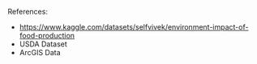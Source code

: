 References:

* https://www.kaggle.com/datasets/selfvivek/environment-impact-of-food-production
* USDA Dataset
* ArcGIS Data
